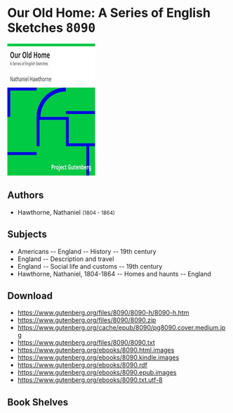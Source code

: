 # Our Old Home: A Series of English Sketches <kbd>8090</kbd>

![](./cover.medium.jpg "")

## Authors


 - Hawthorne, Nathaniel <small>(1804 - 1864)</small>

## Subjects


 - Americans -- England -- History -- 19th century
 - England -- Description and travel
 - England -- Social life and customs -- 19th century
 - Hawthorne, Nathaniel, 1804-1864 -- Homes and haunts -- England

## Download


 - https://www.gutenberg.org/files/8090/8090-h/8090-h.htm
 - https://www.gutenberg.org/files/8090/8090.zip
 - https://www.gutenberg.org/cache/epub/8090/pg8090.cover.medium.jpg
 - https://www.gutenberg.org/files/8090/8090.txt
 - https://www.gutenberg.org/ebooks/8090.html.images
 - https://www.gutenberg.org/ebooks/8090.kindle.images
 - https://www.gutenberg.org/ebooks/8090.rdf
 - https://www.gutenberg.org/ebooks/8090.epub.images
 - https://www.gutenberg.org/ebooks/8090.txt.utf-8

## Book Shelves


